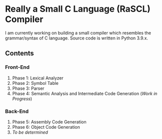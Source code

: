 # Really a Small C Language (RaSCL) Compiler
I am currently working on building a small compiler which resembles the grammar/syntax of C language.
Source code is written in Python 3.9.x.

## Contents

### Front-End
1. Phase 1: Lexical Analyzer
2. Phase 2: Symbol Table
3. Phase 3: Parser
4. Phase 4: Semantic Analysis and Intermediate Code Generation (*Work in Progress*)

### Back-End
1. Phase 5: Assembly Code Generation
2. Phase 6: Object Code Generation
3. *To be determined*
